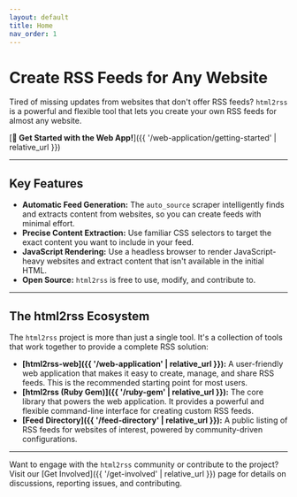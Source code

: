 ```yaml
---
layout: default
title: Home
nav_order: 1
---
```


# Create RSS Feeds for Any Website

Tired of missing updates from websites that don't offer RSS feeds? `html2rss` is a powerful and flexible tool that lets you create your own RSS feeds for almost any website.

[**🚀 Get Started with the Web App!**]({{ '/web-application/getting-started' | relative_url }})

---

## Key Features

- **Automatic Feed Generation:** The `auto_source` scraper intelligently finds and extracts content from websites, so you can create feeds with minimal effort.
- **Precise Content Extraction:** Use familiar CSS selectors to target the exact content you want to include in your feed.
- **JavaScript Rendering:** Use a headless browser to render JavaScript-heavy websites and extract content that isn't available in the initial HTML.
- **Open Source:** `html2rss` is free to use, modify, and contribute to.

---

## The html2rss Ecosystem

The `html2rss` project is more than just a single tool. It's a collection of tools that work together to provide a complete RSS solution:

- **[html2rss-web]({{ '/web-application' | relative_url }}):** A user-friendly web application that makes it easy to create, manage, and share RSS feeds. This is the recommended starting point for most users.
- **[html2rss (Ruby Gem)]({{ '/ruby-gem' | relative_url }}):** The core library that powers the web application. It provides a powerful and flexible command-line interface for creating custom RSS feeds.
- **[Feed Directory]({{ '/feed-directory' | relative_url }}):** A public listing of RSS feeds for websites of interest, powered by community-driven configurations.

---

Want to engage with the `html2rss` community or contribute to the project? Visit our [Get Involved]({{ '/get-involved' | relative_url }}) page for details on discussions, reporting issues, and contributing.
